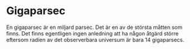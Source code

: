 # Gigaparsec

En gigaparsec är en miljard parsec. Det är en av de största måtten som finns.
Det finns egentligen ingen anledning att ha någon åtgärd större eftersom radien
av det observerbara universum är bara 14 gigaparsecs.
